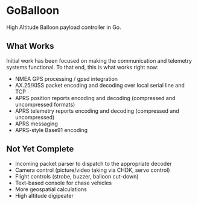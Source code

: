 GoBalloon
=========

High Altitude Balloon payload controller in Go.   

What Works
----------
Initial work has been focused on making the communication and telemetry systems functional.  To that end, this is what works right now:

* NMEA GPS processing / gpsd integration
* AX.25/KISS packet encoding and decoding over local serial line and TCP
* APRS position reports encoding and decoding (compressed and uncompressed formats)
* APRS telemetry reports encoding and decoding (compressed and uncompressed)
* APRS messaging
* APRS-style Base91 encoding

Not Yet Complete
----------------
* Incoming packet parser to dispatch to the appropriate decoder
* Camera control (picture/video taking via CHDK, servo control)
* Flight controls (strobe, buzzer, balloon cut-down)
* Text-based console for chase vehicles
* More geospatial calculations
* High altitude digipeater

